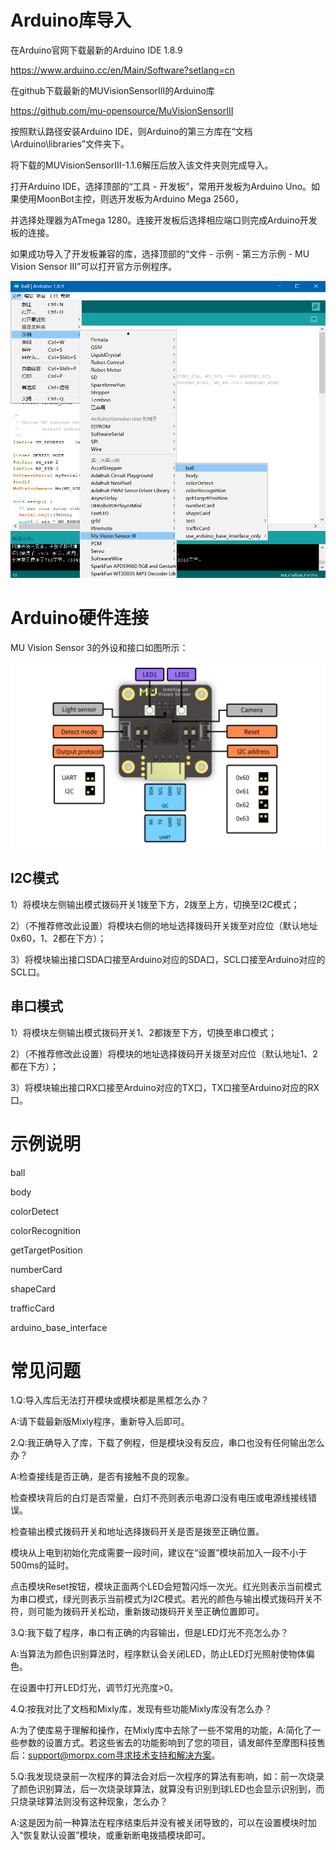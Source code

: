 # Arduino库导入

在Arduino官网下载最新的Arduino IDE 1.8.9

<https://www.arduino.cc/en/Main/Software?setlang=cn>

在github下载最新的MUVisionSensorIII的Arduino库

<https://github.com/mu-opensource/MuVisionSensorIII>

按照默认路径安装Arduino IDE，则Arduino的第三方库在“文档\Arduino\libraries”文件夹下。

将下载的MUVisionSensorIII-1.1.6解压后放入该文件夹则完成导入。

打开Arduino IDE，选择顶部的“工具 - 开发板”，常用开发板为Arduino Uno。如果使用MoonBot主控，则选开发板为Arduino Mega 2560，

并选择处理器为ATmega 1280。连接开发板后选择相应端口则完成Arduino开发板的连接。

如果成功导入了开发板兼容的库，选择顶部的“文件 - 示例 - 第三方示例 - MU Vision Sensor III”可以打开官方示例程序。

![](./images/MUVS3_Arduino_library_cn.png)

# Arduino硬件连接

MU Vision Sensor 3的外设和接口如图所示：

![](./images/MUVS3_pinout.png)

## I2C模式

1）将模块左侧输出模式拨码开关1拨至下方，2拨至上方，切换至I2C模式；

2）（不推荐修改此设置）将模块右侧的地址选择拨码开关拨至对应位（默认地址0x60，1、2都在下方）；

3）将模块输出接口SDA口接至Arduino对应的SDA口，SCL口接至Arduino对应的SCL口。

## 串口模式

1）将模块左侧输出模式拨码开关1、2都拨至下方，切换至串口模式；

2）（不推荐修改此设置）将模块的地址选择拨码开关拨至对应位（默认地址1、2都在下方）；

3）将模块输出接口RX口接至Arduino对应的TX口，TX口接至Arduino对应的RX口。

# 示例说明

ball

body

colorDetect

colorRecognition

getTargetPosition

numberCard

shapeCard

trafficCard

arduino_base_interface

# 常见问题

1.Q:导入库后无法打开模块或模块都是黑框怎么办？

A:请下载最新版Mixly程序，重新导入后即可。

2.Q:我正确导入了库，下载了例程，但是模块没有反应，串口也没有任何输出怎么办？

A:检查接线是否正确，是否有接触不良的现象。

检查模块背后的白灯是否常量，白灯不亮则表示电源口没有电压或电源线接线错误。

检查输出模式拨码开关和地址选择拨码开关是否是拨至正确位置。

模块从上电到初始化完成需要一段时间，建议在“设置”模块前加入一段不小于500ms的延时。

点击模块Reset按钮，模块正面两个LED会短暂闪烁一次光。红光则表示当前模式为串口模式，绿光则表示当前模式为I2C模式。若光的颜色与输出模式拨码开关不符，则可能为拨码开关松动，重新拨动拨码开关至正确位置即可。

3.Q:我下载了程序，串口有正确的内容输出，但是LED灯光不亮怎么办？

A:当算法为颜色识别算法时，程序默认会关闭LED，防止LED灯光照射使物体偏色。

在设置中打开LED灯光，调节灯光亮度>0。

4.Q:按我对比了文档和Mixly库，发现有些功能Mixly库没有怎么办？

A:为了使库易于理解和操作，在Mixly库中去除了一些不常用的功能，A:简化了一些参数的设置方式。若这些省去的功能影响到了您的项目，请发邮件至摩图科技售后：support@morpx.com寻求技术支持和解决方案。

5.Q:我发现烧录前一次程序的算法会对后一次程序的算法有影响，如：前一次烧录了颜色识别算法，后一次烧录球算法，就算没有识别到球LED也会显示识别到，而只烧录球算法则没有这种现象，怎么办？

A:这是因为前一种算法在程序结束后并没有被关闭导致的，可以在设置模块时加入“恢复默认设置”模块，或重新断电拨插模块即可。
